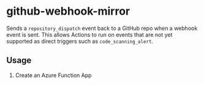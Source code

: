 # github-webhook-mirror

Sends a `repository_dispatch` event back to a GitHub repo when a webhook event is sent. This allows Actions to run on events that are not yet supported as direct triggers such as `code_scanning_alert`.

## Usage

1. Create an Azure Function App